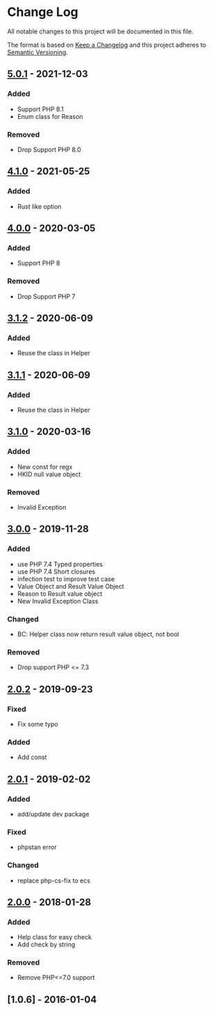 # Change Log
All notable changes to this project will be documented in this file.

The format is based on [Keep a Changelog](http://keepachangelog.com/en/1.0.0/)
and this project adheres to [Semantic Versioning](http://semver.org/spec/v2.0.0.html).

## [5.0.1] - 2021-12-03
### Added
- Support PHP 8.1
- Enum class for Reason

### Removed
- Drop Support PHP 8.0

## [4.1.0] - 2021-05-25
### Added
- Rust like option

## [4.0.0] - 2020-03-05
### Added
- Support PHP 8

### Removed
- Drop Support PHP 7

## [3.1.2] - 2020-06-09
### Added
- Reuse the class in Helper

## [3.1.1] - 2020-06-09
### Added
- Reuse the class in Helper

## [3.1.0] - 2020-03-16
### Added
- New const for regx
- HKID null value object

### Removed
- Invalid Exception

## [3.0.0] - 2019-11-28
### Added
- use PHP 7.4 Typed properties
- use PHP 7.4 Short closures
- infection test to improve test case
- Value Object and Result Value Object
- Reason to Result value object
- New Invalid Exception Class

### Changed
- BC: Helper class now return result value object, not bool

### Removed
- Drop support PHP <= 7.3

## [2.0.2] - 2019-09-23
### Fixed
- Fix some typo

### Added
- Add const

## [2.0.1] - 2019-02-02
### Added
- add/update dev package

### Fixed
- phpstan error

### Changed
- replace php-cs-fix to ecs

## [2.0.0] - 2018-01-28
### Added
- Help class for easy check
- Add check by string

### Removed
- Remove PHP<=7.0 support

## [1.0.6] - 2016-01-04
[5.0.1]: https://github.com/iLexN/HKID-Check-Digit/compare/4.1.0...5.0.1
[4.1.0]: https://github.com/iLexN/HKID-Check-Digit/compare/4.0.0...4.1.0
[4.0.0]: https://github.com/iLexN/HKID-Check-Digit/compare/3.1.2...4.0.0
[3.1.2]: https://github.com/iLexN/HKID-Check-Digit/compare/3.1.1...3.1.2
[3.1.1]: https://github.com/iLexN/HKID-Check-Digit/compare/3.1.0...3.1.1
[3.1.0]: https://github.com/iLexN/HKID-Check-Digit/compare/3.0.0...3.1.0
[3.0.0]: https://github.com/iLexN/HKID-Check-Digit/compare/2.0.2...3.0.0
[2.0.2]: https://github.com/iLexN/HKID-Check-Digit/compare/2.0.1...2.0.2
[2.0.1]: https://github.com/iLexN/HKID-Check-Digit/compare/2.0.0...2.0.1
[2.0.0]: https://github.com/iLexN/HKID-Check-Digit/compare/1.0.6...2.0.0
